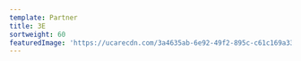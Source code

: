 ```yaml
---
template: Partner
title: 3E
sortweight: 60
featuredImage: 'https://ucarecdn.com/3a4635ab-6e92-49f2-895c-c61c169a3312/'
---
```


